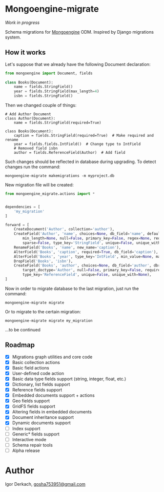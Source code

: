 # Mongoengine-migrate

*Work in progress*

Schema migrations for [Mongoengine](http://mongoengine.org/) ODM. Inspired by Django migrations system.

## How it works

Let's suppose that we already have the following Document declaration:

```python
from mongoengine import Document, fields
    
class Books(Document):
    name = fields.StringField()
    year = fields.StringField(max_length=4)
    isbn = fields.StringField()
```

Then we changed couple of things:

```
# Add Author Document
class Author(Document):
    name = fields.StringField(required=True)

class Books(Document):
    caption = fields.StringField(required=True)  # Make required and rename
    year = fields.fields.IntField()  # Change type to IntField
    # Removed field isbn
    author = fields.ReferenceField(Author)  # Add field
```

Such changes should be reflected in database during upgrading. To 
detect changes run the command:

```shell script
mongoengine-migrate makemigrations -m myproject.db 
```

New migration file will be created:

```python
from mongoengine_migrate.actions import *


dependencies = [
    'my_migration'
]

forward = [
    CreateDocument('Author', collection='author'),
    CreateField('Author', 'name', choices=None, db_field='name', default=None, max_length=None,
        min_length=None, null=False, primary_key=False, regex=None, required=True,
        sparse=False, type_key='StringField', unique=False, unique_with=None),
    RenameField('Books', 'name', new_name='caption'),
    AlterField('Books', 'caption', required=True, db_field='caption'),
    AlterField('Books', 'year', type_key='IntField', min_value=None, max_value=None),
    DropField('Books', 'isbn'),
    CreateField('Books', 'author', choices=None, db_field='author', dbref=False, default=None,
        target_doctype='Author', null=False, primary_key=False, required=False, sparse=False,
        type_key='ReferenceField', unique=False, unique_with=None),
]
```

Now in order to migrate database to the last migration, just run the command:

```shell script
mongoengine-migrate migrate
```

Or to migrate to the certain migration:

```shell script
mongoengine-migrate migrate my_migration
```
...to be continued 

## Roadmap

- [x] Migrations graph utilities and core code
- [x] Basic collection actions
- [x] Basic field actions
- [x] User-defined code action
- [x] Basic data type fields support (string, integer, float, etc.)
- [x] Dictionary, list fields support
- [x] Reference fields support
- [x] Embedded documents support + actions
- [x] Geo fields support
- [x] GridFS fields support
- [x] Altering fields in embedded documents
- [x] Document inheritance support
- [x] Dynamic documents support
- [ ] Index support
- [ ] Generic* fields support
- [ ] Interactive mode
- [ ] Schema repair tools
- [ ] Alpha release

# Author

Igor Derkach, gosha753951@gmail.com
